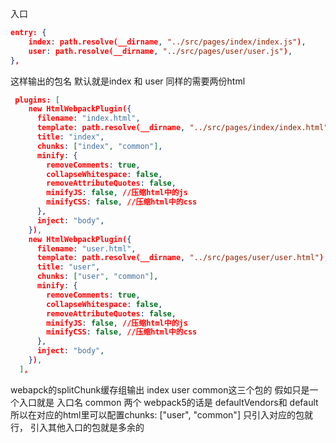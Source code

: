 入口

```json
entry: {
    index: path.resolve(__dirname, "../src/pages/index/index.js"),
    user: path.resolve(__dirname, "../src/pages/user/user.js"),
},
```

这样输出的包名 默认就是index 和 user
同样的需要两份html

```json
 plugins: [
    new HtmlWebpackPlugin({
      filename: "index.html",
      template: path.resolve(__dirname, "../src/pages/index/index.html"),
      title: "index",
      chunks: ["index", "common"],
      minify: {
        removeComments: true,
        collapseWhitespace: false,
        removeAttributeQuotes: false,
        minifyJS: false, //压缩html中的js
        minifyCSS: false, //压缩html中的css
      },
      inject: "body",
    }),
    new HtmlWebpackPlugin({
      filename: "user.html",
      template: path.resolve(__dirname, "../src/pages/user/user.html"),
      title: "user",
      chunks: ["user", "common"],
      minify: {
        removeComments: true,
        collapseWhitespace: false,
        removeAttributeQuotes: false,
        minifyJS: false, //压缩html中的js
        minifyCSS: false, //压缩html中的css
      },
      inject: "body",
    }),
  ],
```

webapck的splitChunk缓存组输出 index user common这三个包的
假如只是一个入口就是 入口名 common 两个
webpack5的话是 defaultVendors和 default
所以在对应的html里可以配置chunks: ["user", "common"] 只引入对应的包就行，
引入其他入口的包就是多余的
